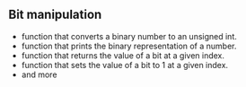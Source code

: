 ## Bit manipulation
-  function that converts a binary number to an unsigned int.
- function that prints the binary representation of a number.
- function that returns the value of a bit at a given index.
-  function that sets the value of a bit to 1 at a given index.
- and more
